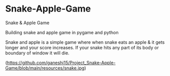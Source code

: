 # Snake-Apple-Game
Snake &amp; Apple Game

Building snake and apple game in pygame and python

Snake and apple is a simple game where when snake eats an apple & it gets longer and your score increases. If your snake hits any part of its body or boundary of window it will die.

(https://github.com/ganeshj15/Project_Snake-Apple-Game/blob/main/resources/snake.jpg)
